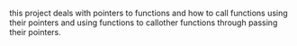 this project deals with pointers to functions and how to call functions using their pointers and using functions to callother functions through passing their pointers.
